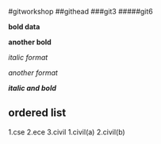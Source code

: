 #gitworkshop
##githead
###git3
#####git6

**bold data**

__another bold__

*italic format*

_another format_

_**italic and bold**_

## ordered list
1.cse
2.ece
3.civil
  1.civil(a)
  2.civil(b)
  

